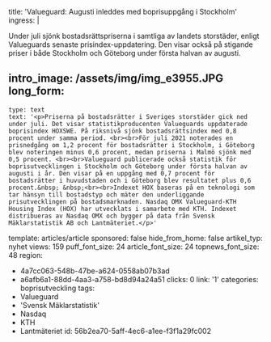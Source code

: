 title: 'Valueguard: Augusti inleddes med boprisuppgång i Stockholm'
ingress: |
  <p>Under juli sjönk bostadsrättspriserna i samtliga av landets storstäder, enligt Valueguards senaste prisindex-uppdatering. Den visar också på stigande priser i både Stockholm och Göteborg under första halvan av augusti.
  </p>
  
intro_image: /assets/img/img_e3955.JPG
long_form:
  -
    type: text
    text: '<p>Priserna på bostadsrätter i Sveriges storstäder gick ned under juli. Det visar statistikproducenten Valueguards uppdaterade boprisindex HOXSWE. På riksnivå sjönk bostadsrättsindex med 0,8 procent under samma period. <br><br>För juli 2021 noterades en prisnedgång om 1,2 procent för bostadsrätter i Stockholm, i Göteborg blev noteringen minus 0,6 procent, medan priserna i Malmö sjönk med 0,5 procent. <br><br>Valueguard publicerade också statistik för boprisutvecklingen i Stockholm och Göteborg under första halvan av augusti i år. Den visar på en uppgång med 0,7 procent för bostadsrätter i huvudstaden och i Göteborg blev resultatet plus 0,6 procent.&nbsp; &nbsp;<br><br>Indexet HOX baseras på en teknologi som tar hänsyn till bostadstyp och mäter den underliggande prisutvecklingen på bostadsmarknaden. Nasdaq OMX Valueguard-KTH Housing Index (HOX) har utvecklats i samarbete med KTH. Indexet distribueras av Nasdaq OMX och bygger på data från Svensk Mäklarstatistik AB och Lantmäteriet.</p>'
template: articles/article
sponsored: false
hide_from_home: false
artikel_typ: nyhet
views: 159
puff_font_size: 24
article_font_size: 24
topnews_font_size: 48
region:
  - 4a7cc063-548b-47be-a624-0558ab07b3ad
  - a6afb6a1-88dd-4aa3-a758-bd8d94a24a51
clicks: 0
link: '1'
categories: boprisutveckling
tags:
  - Valueguard
  - 'Svensk Mäklarstatistik'
  - Nasdaq
  - KTH
  - Lantmäteriet
id: 56b2ea70-5aff-4ec6-a1ee-f3f1a29fc002
